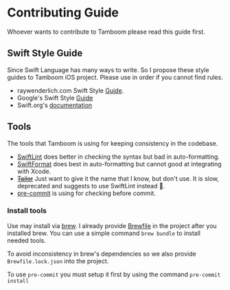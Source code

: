 # Contributing Guide

Whoever wants to contribute to Tamboom please read this guide first.

## Swift Style Guide

Since Swift Language has many ways to write. So I propose these style guides to Tamboom iOS project. Please use in order if you cannot find rules.

- raywenderlich.com Swift Style [Guide](https://github.com/raywenderlich/swift-style-guide).
- Google's Swift Style [Guide](https://google.github.io/swift)
- Swift.org's [documentation](https://swift.org/documentation)

## Tools

The tools that Tamboom is using for keeping consistency in the codebase.

- [SwiftLint](https://github.com/realm/SwiftLint) does better in checking the
syntax but bad in auto-formatting.
- [SwiftFormat](https://github.com/nicklockwood/SwiftFormat) does best in
auto-formatting but cannot good at integrating with Xcode.
- ~~[Tailor](https://github.com/zalando/tailor)~~ Just want to give it the name
that I know, but don't use. It is slow, deprecated and suggests to use
SwiftLint instead 🤣.
- [pre-commit](https://pre-commit.com) is using for checking before commit.

### Install tools

Use may install via [brew](https://brew.sh). I already provide
[Brewfile](Brewfile) in the project after you installed brew. You can use a
simple command `brew bundle` to install needed tools.

To avoid inconsistency in brew's dependencies so we also provide
`Brewfile.lock.json` into the project.

To use `pre-commit` you must setup it first by using the command
`pre-commit install`
